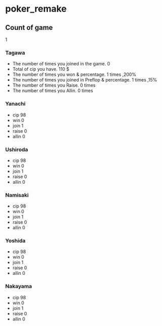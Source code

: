 # poker_remake
## Count of game
1

### Tagawa
* The number of times you joined in the game.
0
* Total of cip you have.
110
$
* The number of times you won & percentage.
1
times ,200%
* The number of times you joined in Preflop & percentage.
1
times ,15%
* The number of times you Raise.
0
times
* The number of times you Allin.
0
times

### Yanachi
* cip
98
* win
0
* join
1
* raise
0
* allin
0

### Ushiroda
* cip
98
* win
0
* join
1
* raise
0
* allin
0

### Namisaki
* cip
98
* win
0
* join
1
* raise
0
* allin
0

### Yoshida
* cip
98
* win
0
* join
1
* raise
0
* allin
0

### Nakayama
* cip
98
* win
0
* join
1
* raise
0
* allin
0

